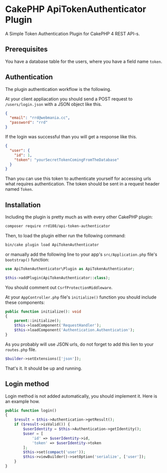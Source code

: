 # CakePHP ApiTokenAuthenticator Plugin

A Simple Token Authentication Plugin for CakePHP 4 REST API-s.

## Prerequisites

You have a database table for the users, where you have a field name `token`.

## Authentication

The plugin authentication workflow is the following.

At your client appliacation you should send a POST request to `/users/login.json` with a JSON object like this.

```json
{
  "email": "rrd@webmania.cc",
  "password": "rrd"
}
```

If the login was successful than you will get a response like this.

```json
{
  "user": {
    "id": 1,
    "token": "yourSecretTokenComingFromTheDatabase"
  }
}
```

Than you can use this token to authenticate yourself for accessing urls what requires authentication. The token should be sent in a request header named `Token`.

## Installation

Including the plugin is pretty much as with every other CakePHP plugin:

```bash
composer require rrd108/api-token-authenticator
```

Then, to load the plugin either run the following command:

```bash
bin/cake plugin load ApiTokenAuthenticator
```

or manually add the following line to your app's `src/Application.php` file's `bootstrap()` function:

```php
use ApiTokenAuthenticator\Plugin as ApiTokenAuthenticator;

$this->addPlugin(ApiTokenAuthenticator::class);
```

You should comment out `CsrfProtectionMiddleware`.

At your `AppController.php` file's `initialize()` function you should include these components:

```php
public function initialize(): void
{
    parent::initialize();
    $this->loadComponent('RequestHandler');
    $this->loadComponent('Authentication.Authentication');
}
```

As you probably will use JSON urls, do not forget to add this lien to your `routes.php` file.

```php
$builder->setExtensions(['json']);
```

That's it. It should be up and running.

## Login method

Login method is not added automatically, you should implement it. Here is an example how.

```php
public function login()
{
    $result = $this->Authentication->getResult();
    if ($result->isValid()) {
        $userIdentity = $this->Authentication->getIdentity();
        $user = [
            'id' => $userIdentity->id,
            'token' => $userIdentity->token
        ];
        $this->set(compact('user'));
        $this->viewBuilder()->setOption('serialize', ['user']);
    }
}
```
